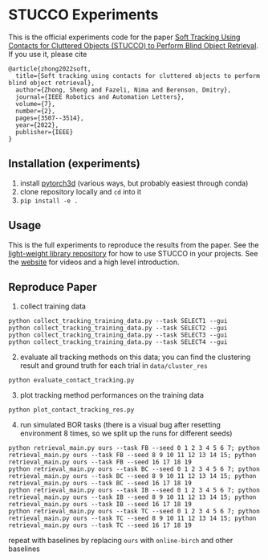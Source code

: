 # STUCCO Experiments

This is the official experiments code for the paper [Soft Tracking Using Contacts for Cluttered Objects (STUCCO) to Perform Blind Object Retrieval](https://ieeexplore.ieee.org/document/9696372).
If you use it, please cite

```
@article{zhong2022soft,
  title={Soft tracking using contacts for cluttered objects to perform blind object retrieval},
  author={Zhong, Sheng and Fazeli, Nima and Berenson, Dmitry},
  journal={IEEE Robotics and Automation Letters},
  volume={7},
  number={2},
  pages={3507--3514},
  year={2022},
  publisher={IEEE}
}
```

## Installation (experiments)

1. install [pytorch3d](https://github.com/facebookresearch/pytorch3d) (various ways, but probably easiest through conda)
2. clone repository locally and `cd` into it
2. `pip install -e .`

## Usage
This is the full experiments to reproduce the results from the paper.
See the [light-weight library repository](https://github.com/UM-ARM-Lab/stucco) for how to use STUCCO
in your projects. 
See the [website](https://johnsonzhong.me/projects/stucco/) for videos and a high level introduction.


## Reproduce Paper

1. collect training data

```shell
python collect_tracking_training_data.py --task SELECT1 --gui
python collect_tracking_training_data.py --task SELECT2 --gui
python collect_tracking_training_data.py --task SELECT3 --gui
python collect_tracking_training_data.py --task SELECT4 --gui
```

2. evaluate all tracking methods on this data; you can find the clustering result and ground truth for each trial
   in `data/cluster_res`

```shell
python evaluate_contact_tracking.py
```

3. plot tracking method performances on the training data

```shell
python plot_contact_tracking_res.py
```

4. run simulated BOR tasks (there is a visual bug after resetting environment 8 times, so we split up the runs for
   different seeds)

```shell
python retrieval_main.py ours --task FB --seed 0 1 2 3 4 5 6 7; python retrieval_main.py ours --task FB --seed 8 9 10 11 12 13 14 15; python retrieval_main.py ours --task FB --seed 16 17 18 19
python retrieval_main.py ours --task BC --seed 0 1 2 3 4 5 6 7; python retrieval_main.py ours --task BC --seed 8 9 10 11 12 13 14 15; python retrieval_main.py ours --task BC --seed 16 17 18 19
python retrieval_main.py ours --task IB --seed 0 1 2 3 4 5 6 7; python retrieval_main.py ours --task IB --seed 8 9 10 11 12 13 14 15; python retrieval_main.py ours --task IB --seed 16 17 18 19
python retrieval_main.py ours --task TC --seed 0 1 2 3 4 5 6 7; python retrieval_main.py ours --task TC --seed 8 9 10 11 12 13 14 15; python retrieval_main.py ours --task TC --seed 16 17 18 19
```

repeat with baselines by replacing `ours` with `online-birch` and other baselines
